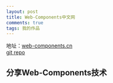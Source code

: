 ```yaml
---
layout: post
title: Web-Components中文网
comments: true
tags: 我的作品
---
```


地址：[web-components.cn](http://web-components.cn)  
[git repo](https://github.com/devWayne/web-components.cn)

## 分享Web-Components技术 







